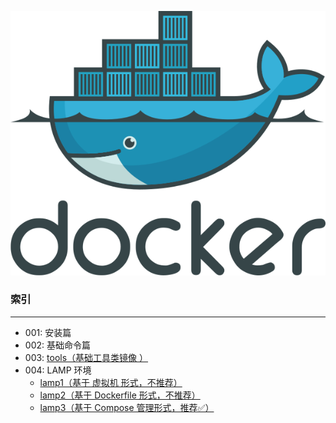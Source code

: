 ![docker logo](./logo.png)

### 索引
---

+ 001: 安装篇
+ 002: 基础命令篇
+ 003: [tools（基础工具类镜像 ）](./tools/)
+ 004: LAMP 环境
	- [lamp1（基于 虚拟机 形式，不推荐）](./lamp1/)
	- [lamp2（基于 Dockerfile 形式，不推荐）](./lamp2/)
	- [lamp3（基于 Compose 管理形式，推荐✅）](./lamp3/)

